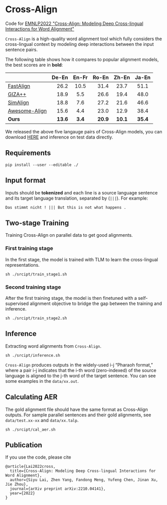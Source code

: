 # Cross-Align
Code for [EMNLP2022 "Cross-Align: Modeling Deep Cross-lingual Interactions for Word
Alignment"](https://arxiv.org/pdf/2210.04141.pdf)

```Cross-Align``` is a high-quality word alignment tool which fully considers 
the cross-lingual context by modeling deep interactions between the input sentence pairs.

The following table shows how it compares to popular alignment models, the best scores are in **bold**:

|                                                   | De-En | En-Fr | Ro-En | Zh-En | Ja-En |
|:---------------------------------------------------------|------:|:-----:|------:|:-----:|:-----:|
| [FastAlign](https://github.com/clab/fast_align)          |  26.2 | 10.5  |  31.4 | 23.7  | 51.1  |
| [GIZA++](http://www2.statmt.org/moses/giza/GIZA++.html)  |  18.9 |  5.5  |  26.6 | 19.4  | 48.0  |
| [SimAlign](https://github.com/cisnlp/simalign)           |  18.8 |  7.6  |  27.2 | 21.6  | 46.6  |
| [Awesome-Align](https://github.com/neulab/awesome-align) |  15.6 |  4.4  |  23.0 | 12.9  | 38.4  | 
| **Ours**                                                 |  **13.6** |  **3.4**  |  **20.9** | **10.1**  | **35.4**  |

We released the above five langauge pairs of Cross-Align models, you can download [HERE](https://drive.google.com/file/d/1FNB37uTLQRr0nXyJ4DdAB01pV_SInzlB/view?usp=sharing) and inference on test data directly.
## Requirements
```
pip install --user --editable ./
```
## Input format
Inputs should be **tokenized** and each line is a source language sentence and 
its target language translation, separated by (```|||```). For example:
```
Das stimmt nicht ! ||| But this is not what happens .
```
## Two-stage Training
Training Cross-Align on parallel data to get good alignments.
### First training stage
In the first stage, the model is trained with TLM to learn the cross-lingual representations.
```
sh ./srcipt/train_stage1.sh
```
### Second training stage
After the first training stage, the model is then finetuned with a self-supervised alignment
objective to bridge the gap between the training and inference.
```
sh ./srcipt/train_stage2.sh
```
## Inference
Extracting word alignments from ```Cross-Align```.
```commandline
sh ./srcipt/inference.sh
```
```Cross-Align``` produces outputs in the widely-used i-j “Pharaoh format,” where a pair i-j indicates that the i-th word (zero-indexed) of 
the source language is aligned to the j-th word of the target sentence. You can see some examples in the ```data/xx.out```.
## Calculating AER
The gold alignment file should have the same format as Cross-Align outputs. For sample parallel sentences and their gold alignments, see ```data/test.xx-xx``` and ```data/xx.talp```.
```commandline
sh ./srcipt/cal_aer.sh
```
## Publication
If you use the code, please cite
```
@article{Lai2022cross,
  title={Cross-Align: Modeling Deep Cross-lingual Interactions for Word Alignment},
  author={Siyu Lai, Zhen Yang, Fandong Meng, Yufeng Chen, Jinan Xu, Jie Zhou},
  journal={arXiv preprint arXiv:2210.04141},
  year={2022}
}
```
